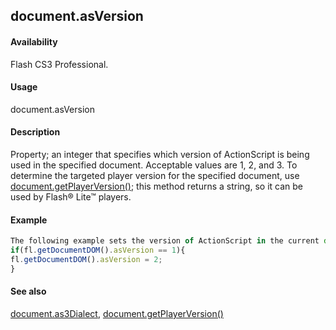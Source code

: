 ## document.asVersion

#### Availability

Flash CS3 Professional.

#### Usage

document.asVersion

#### Description

Property; an integer that specifies which version of ActionScript is being used in the specified document. Acceptable values are 1, 2, and 3.
To determine the targeted player version for the specified document, use [document.getPlayerVersion()](#!AdobeDocs/developers-animatesdk-docs/master/Document_object/docume82.md); this method returns a string, so it can be used by Flash® Lite™ players.

#### Example

```javascript
The following example sets the version of ActionScript in the current document to ActionScript 2.0 if it is currently set as ActionScript 1.0.
if(fl.getDocumentDOM().asVersion == 1){
fl.getDocumentDOM().asVersion = 2;
}

```
#### See also

[document.as3Dialect](#!AdobeDocs/developers-animatesdk-docs/master/Document_object/docume17.md), [document.getPlayerVersion()](#!AdobeDocs/developers-animatesdk-docs/master/Document_object/docume82.md)
